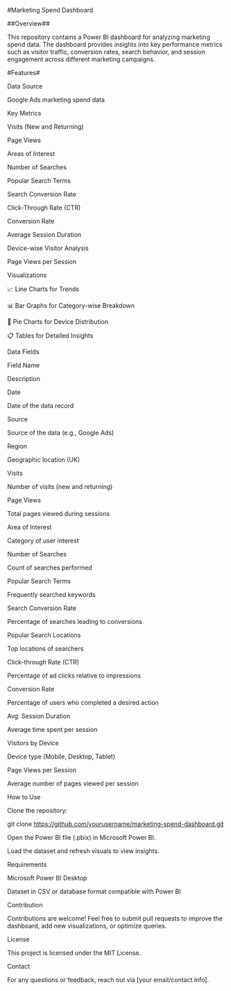 #Marketing Spend Dashboard

##Overview##

This repository contains a Power BI dashboard for analyzing marketing spend data. The dashboard provides insights into key performance metrics such as visitor traffic, conversion rates, search behavior, and session engagement across different marketing campaigns.

#Features#

Data Source

Google Ads marketing spend data

Key Metrics

Visits (New and Returning)

Page Views

Areas of Interest

Number of Searches

Popular Search Terms

Search Conversion Rate

Click-Through Rate (CTR)

Conversion Rate

Average Session Duration

Device-wise Visitor Analysis

Page Views per Session

Visualizations

📈 Line Charts for Trends

📊 Bar Graphs for Category-wise Breakdown

🥧 Pie Charts for Device Distribution

📋 Tables for Detailed Insights

Data Fields

Field Name

Description

Date

Date of the data record

Source

Source of the data (e.g., Google Ads)

Region

Geographic location (UK)

Visits

Number of visits (new and returning)

Page Views

Total pages viewed during sessions

Area of Interest

Category of user interest

Number of Searches

Count of searches performed

Popular Search Terms

Frequently searched keywords

Search Conversion Rate

Percentage of searches leading to conversions

Popular Search Locations

Top locations of searchers

Click-through Rate (CTR)

Percentage of ad clicks relative to impressions

Conversion Rate

Percentage of users who completed a desired action

Avg. Session Duration

Average time spent per session

Visitors by Device

Device type (Mobile, Desktop, Tablet)

Page Views per Session

Average number of pages viewed per session

How to Use

Clone the repository:

git clone https://github.com/yourusername/marketing-spend-dashboard.git

Open the Power BI file (.pbix) in Microsoft Power BI.

Load the dataset and refresh visuals to view insights.

Requirements

Microsoft Power BI Desktop

Dataset in CSV or database format compatible with Power BI

Contribution

Contributions are welcome! Feel free to submit pull requests to improve the dashboard, add new visualizations, or optimize queries.

License

This project is licensed under the MIT License.

Contact

For any questions or feedback, reach out via [your email/contact info].

